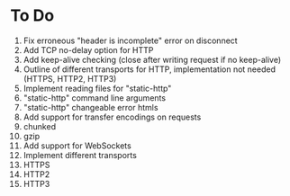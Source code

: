 # To Do
 1. Fix erroneous "header is incomplete" error on disconnect
 2. Add TCP no-delay option for HTTP
 3. Add keep-alive checking (close after writing request if no keep-alive)
 4. Outline of different transports for HTTP, implementation not needed (HTTPS, HTTP2, HTTP3)
 5. Implement reading files for "static-http"
 6. "static-http" command line arguments
 7. "static-http" changeable error htmls
 8. Add support for transfer encodings on requests
   1. chunked
   2. gzip
 9. Add support for WebSockets
 10. Implement different transports
   1. HTTPS
   2. HTTP2
   3. HTTP3